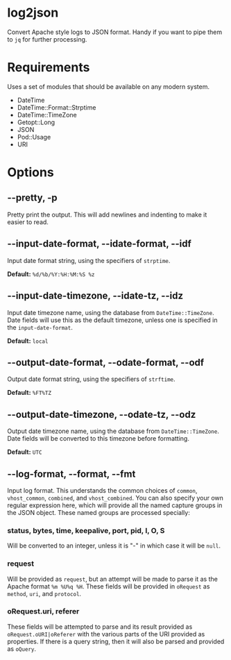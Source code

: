 # log2json
Convert Apache style logs to JSON format. Handy if you want to pipe them
to `jq` for further processing.

# Requirements
Uses a set of modules that should be available on any modern system.

* DateTime
* DateTime::Format::Strptime
* DateTime::TimeZone
* Getopt::Long
* JSON
* Pod::Usage
* URI

# Options

## --pretty, -p
Pretty print the output. This will add newlines and indenting to make it easier
to read.

## --input-date-format, --idate-format, --idf
Input date format string, using the specifiers of `strptime`.

**Default:** `%d/%b/%Y:%H:%M:%S %z`

## --input-date-timezone, --idate-tz, --idz
Input date timezone name, using the database from `DateTime::TimeZone`.
Date fields will use this as the default timezone, unless one is specified
in the `input-date-format`.

**Default:** `local`

## --output-date-format, --odate-format, --odf
Output date format string, using the specifiers of `strftime`.

**Default:** `%FT%TZ`

## --output-date-timezone, --odate-tz, --odz

Output date timezone name, using the database from `DateTime::TimeZone`.
Date fields will be converted to this timezone before formatting.

**Default:** `UTC`

## --log-format, --format, --fmt

Input log format. This understands the common choices of `common`,
`vhost_common`, `combined`, and `vhost_combined`. You can also specify
your own regular expression here, which will provide all the named capture
groups in the JSON object. These named groups are processed specially:

### status, bytes, time, keepalive, port, pid, I, O, S
Will be converted to an integer, unless it is "-" in which case it will be `null`.

### request

Will be provided as `request`, but an attempt will be made to parse it as the
Apache format `%m %U%q %H`. These fields will be provided in `oRequest` as
`method`, `uri`, and `protocol`.

### oRequest.uri, referer

These fields will be attempted to parse and its result provided as
`oRequest.oURI|oReferer` with the various parts of the URI provided as
properties. If there is a query string, then it will also be parsed and
provided as `oQuery`.
